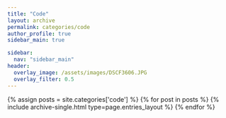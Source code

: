 ```yaml
---
title: "Code"
layout: archive
permalink: categories/code
author_profile: true
sidebar_main: true

sidebar:
  nav: "sidebar_main"
header:
  overlay_image: /assets/images/DSCF3606.JPG
  overlay_filter: 0.5
---
```


{% assign posts = site.categories['code'] %} {% for post in posts %} {% include archive-single.html type=page.entries_layout %} {% endfor %}
